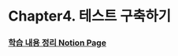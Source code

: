 # Chapter4. 테스트 구축하기



### [학습 내용 정리 Notion Page](https://observant-colt-711.notion.site/4-a639d84a7d8042a7b45d8429bc56e15c)
